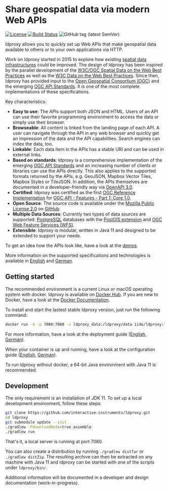 # Share geospatial data via modern Web APIs

[![License](https://img.shields.io/badge/license-MPL%202.0-blue.svg)](http://mozilla.org/MPL/2.0/)
[![Build Status](https://ci.ldproxy.net/api/badges/interactive-instruments/ldproxy/status.svg?branch=master)](https://ci.ldproxy.net/interactive-instruments/ldproxy)
![GitHub tag (latest SemVer)](https://img.shields.io/github/v/tag/interactive-instruments/ldproxy?sort=semver)

ldproxy allows you to quickly set up Web APIs that make geospatial data available to others or to your own applications via HTTP.

Work on ldproxy started in 2015 to explore how existing [spatial data infrastructures](https://en.wikipedia.org/wiki/Spatial_data_infrastructure) could be improved. The design of ldproxy has been inspired by the parallel development of the [W3C/OGC Spatial Data on the Web Best Practices](https://www.w3.org/TR/sdw-bp/) as well as the [W3C Data on the Web Best Practices](https://www.w3.org/TR/dwbp/). Since then, ldproxy has provided input to the [Open Geospatial Consortium (OGC)](https://www.ogc.org/) and the emerging [OGC API Standards](https://ogcapi.ogc.org/). It is one of the most complete implementations of these specifications.

Key characteristics:

* **Easy to use**: The APIs support both JSON and HTML. Users of an API can use their favorite programming environment to access the data or simply use their browser.
* **Browseable**: All content is linked from the landing page of each API. A user can navigate through the API in any web browser and quickly get an impression of the data and the API capabilities. Search engines can index the data, too.
* **Linkable**: Each data item in the APIs has a stable URI and can be used in external links.
* **Based on standards**: ldproxy is a comprehensive implementation of the emerging [OGC API Standards](https://ogcapi.org/) and an increasing number of clients or libraries can use the APIs directly. This also applies to the supported formats returned by the APIs, e.g. GeoJSON, Mapbox Vector Tiles, Mapbox Styles or TileJSON. In addition, the APIs themselves are documented in a developer-friendly way via [OpenAPI 3.0](https://www.openapis.org/).
* **Certified**: ldproxy was certified as the first [OGC Reference Implementation](https://www.ogc.org/resource/products/details/?pid=1598) for [OGC API - Features - Part 1: Core 1.0](http://www.opengis.net/doc/IS/ogcapi-features-1/1.0).
* **Open Source**: The source code is available under the [Mozilla Public License 2.0](http://mozilla.org/MPL/2.0/) on [GitHub](https://github.com/interactive-instruments/ldproxy).
* **Multiple Data Sources**: Currently two types of data sources are supported: [PostgreSQL](https://www.postgresql.org/) databases with the [PostGIS extension](https://postgis.net/) and [OGC Web Feature Services (WFS)](https://www.ogc.org/standards/wfs).
* **Extensible**: ldproxy is modular, written in Java 11 and designed to be extended to support your needs.

To get an idea how the APIs look like, have a look at the [demos](docs/en/demos.md).

More information on the supported specifications and technologies is available in [English](docs/en/specifications.md) and [German](docs/de/specifications.md).

## Getting started

The recommended environment is a current Linux or macOS operating system with docker. ldproxy is available on [Docker Hub](https://hub.docker.com/r/iide/ldproxy/). If you are new to Docker, have a look at the [Docker Documentation](https://docs.docker.com/).  

To install and start the lastest stable ldproxy version, just run the following command:

```bash
docker run -d -p 7080:7080 -v ldproxy_data:/ldproxy/data iide/ldproxy:latest
```

For more information, have a look at the deployment guide ([English](docs/en/deployment.md), [German](docs/de/deployment.md)).

When your container is up and running, have a look at the configuration guide ([English](docs/en/configuration/README.md), [German](docs/de/configuration/README.md)).

To run ldproxy without docker, a 64-bit Java environment with Java 11 is recommended.

## Development

The only requirement is an installation of JDK 11. To set up a local development environment, follow these steps:

```bash
git clone https://github.com/interactive-instruments/ldproxy.git
cd ldproxy
git submodule update --init
./gradlew -PdownloadNode=true assemble
./gradlew run
```

That's it, a local server is running at port 7080.

You can also create a distribution by running `./gradlew distTar` or `./gradlew distZip`. The resulting archive can then be extracted on any machine with Java 11 and ldproxy can be started with one of the scripts under `ldproxy/bin/`.

Additional information will be documented in a developer and design documentation (work-in-progress).

<!--
## Community extensions

For additional extensions to ldproxy that are not part of the releases, see [(TODO)](https://github.com/interactive-instruments/ldproxy-community).

## Migrating from ldproxy v1.3 to v2.0

To migrate an existing deployment of version 1.3 to version 2.0 have a look at the at the [migration guide (TODO)](TODO).
-->
